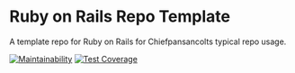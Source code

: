 # Ruby on Rails Repo Template

A template repo for Ruby on Rails for Chiefpansancolts typical repo usage.

[![Maintainability](https://api.codeclimate.com/v1/badges/43355ca7777b6cfe6935/maintainability)](https://codeclimate.com/github/chiefpansancolt/ruby-on-rails-repo-template/maintainability)
[![Test Coverage](https://api.codeclimate.com/v1/badges/43355ca7777b6cfe6935/test_coverage)](https://codeclimate.com/github/chiefpansancolt/ruby-on-rails-repo-template/test_coverage)
